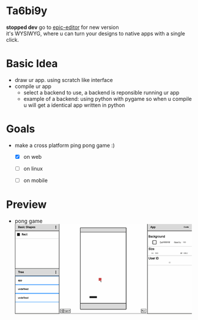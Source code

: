 # Ta6bi9y 
**stopped dev** go to [epic-editor](https://github.com/t-88/epic-editor) for new version     
it's WYSIWYG, where u can turn your designs to native apps with a single click.       

# Basic Idea
-   draw ur app. using scratch like interface
-   compile ur app
    -   select a backend to use, a backend is reponsible running ur app
    -   example of a backend: using python with pygame so when u compile u will get a identical app written in python

# Goals
-   make a cross platform ping pong game :)
    - [x] on web
    - [ ] on linux
    - [ ] on mobile


# Preview
-   pong game    
![some pong game preview](./dev-screenshots/pong.gif)
